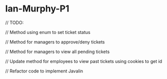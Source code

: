 # Ian-Murphy-P1

// TODO:

// Method using enum to set ticket status

// Method for managers to approve/deny tickets

// Method for managers to view all pending tickets

// Update method for employees to view past tickets using cookies to get id


// Refactor code to implement Javalin
